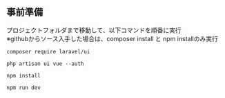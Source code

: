 ## 事前準備

プロジェクトフォルダまで移動して、以下コマンドを順番に実行  
※githubからソース入手した場合は、composer install と npm installのみ実行  

```
composer require laravel/ui
```
```
php artisan ui vue --auth
```
```
npm install
```
```
npm run dev
```
